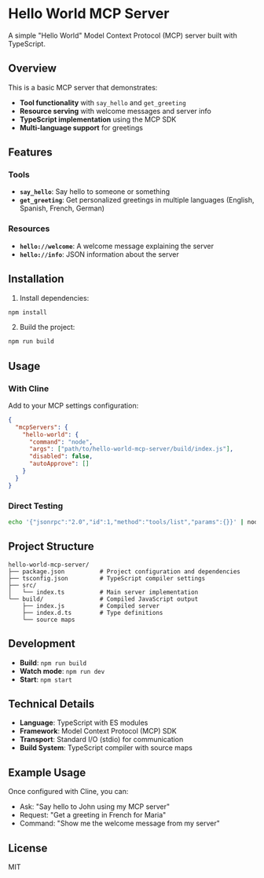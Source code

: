 # Hello World MCP Server

A simple "Hello World" Model Context Protocol (MCP) server built with TypeScript.

## Overview

This is a basic MCP server that demonstrates:
- **Tool functionality** with `say_hello` and `get_greeting`
- **Resource serving** with welcome messages and server info
- **TypeScript implementation** using the MCP SDK
- **Multi-language support** for greetings

## Features

### Tools
- **`say_hello`**: Say hello to someone or something
- **`get_greeting`**: Get personalized greetings in multiple languages (English, Spanish, French, German)

### Resources
- **`hello://welcome`**: A welcome message explaining the server
- **`hello://info`**: JSON information about the server

## Installation

1. Install dependencies:
```bash
npm install
```

2. Build the project:
```bash
npm run build
```

## Usage

### With Cline
Add to your MCP settings configuration:
```json
{
  "mcpServers": {
    "hello-world": {
      "command": "node",
      "args": ["path/to/hello-world-mcp-server/build/index.js"],
      "disabled": false,
      "autoApprove": []
    }
  }
}
```

### Direct Testing
```bash
echo '{"jsonrpc":"2.0","id":1,"method":"tools/list","params":{}}' | node build/index.js
```

## Project Structure

```
hello-world-mcp-server/
├── package.json          # Project configuration and dependencies
├── tsconfig.json         # TypeScript compiler settings
├── src/
│   └── index.ts          # Main server implementation
└── build/                # Compiled JavaScript output
    ├── index.js          # Compiled server
    ├── index.d.ts        # Type definitions
    └── source maps
```

## Development

- **Build**: `npm run build`
- **Watch mode**: `npm run dev`
- **Start**: `npm start`

## Technical Details

- **Language**: TypeScript with ES modules
- **Framework**: Model Context Protocol (MCP) SDK
- **Transport**: Standard I/O (stdio) for communication
- **Build System**: TypeScript compiler with source maps

## Example Usage

Once configured with Cline, you can:
- Ask: "Say hello to John using my MCP server"
- Request: "Get a greeting in French for Maria"
- Command: "Show me the welcome message from my server"

## License

MIT
